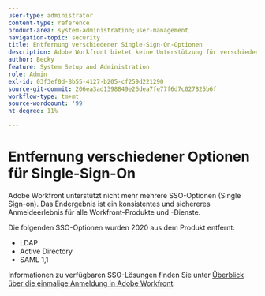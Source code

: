 ```yaml
---
user-type: administrator
content-type: reference
product-area: system-administration;user-management
navigation-topic: security
title: Entfernung verschiedener Single-Sign-On-Optionen
description: Adobe Workfront bietet keine Unterstützung für verschiedene SSO-Optionen (Single Sign-on) mehr. Das Endergebnis ist ein konsistentes und sichereres Anmeldeerlebnis für alle Workfront-Produkte und -Dienste.
author: Becky
feature: System Setup and Administration
role: Admin
exl-id: 03f3ef0d-8b55-4127-b205-cf259d221290
source-git-commit: 206ea3ad1398849e26dea7fe77f6d7c027825b6f
workflow-type: tm+mt
source-wordcount: '99'
ht-degree: 11%

---
```


# Entfernung verschiedener Optionen für Single-Sign-On

Adobe Workfront unterstützt nicht mehr mehrere SSO-Optionen (Single Sign-on). Das Endergebnis ist ein konsistentes und sichereres Anmeldeerlebnis für alle Workfront-Produkte und -Dienste.

Die folgenden SSO-Optionen wurden 2020 aus dem Produkt entfernt:

* LDAP
* Active Directory
* SAML 1,1

Informationen zu verfügbaren SSO-Lösungen finden Sie unter [Überblick über die einmalige Anmeldung in Adobe Workfront](../../add-users/single-sign-on/sso-in-workfront.md).
